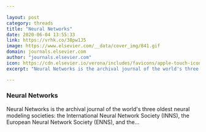 ```yaml
---

layout: post
category: threads
title: "Neural Networks"
date: 2020-06-04 13:55:33
link: https://vrhk.co/38pw1J5
image: https://www.elsevier.com/__data/cover_img/841.gif
domain: journals.elsevier.com
author: "journals.elsevier.com"
icon: https://cdn.elsevier.io/verona/includes/favicons/apple-touch-icon-57x57.png
excerpt: "Neural Networks is the archival journal of the world's three oldest neural modeling societies: the International Neural Network Society (INNS), the European Neural Network Society (ENNS), and the..."

---
```


### Neural Networks

Neural Networks is the archival journal of the world's three oldest neural modeling societies: the International Neural Network Society (INNS), the European Neural Network Society (ENNS), and the...